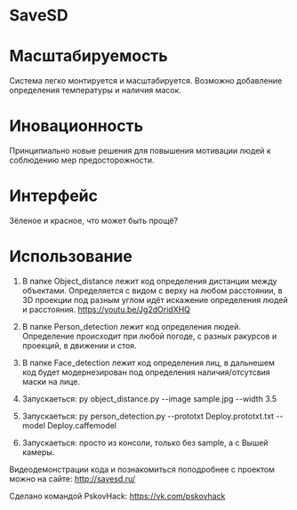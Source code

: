 # SaveSD


# Масштабируемость

Система легко монтируется и масштабируется. Возможно добавление определения температуры и наличия масок.

# Иновационность

Принципиально новые решения для повышения мотивации людей к соблюдению мер предосторожности.

# Интерфейс

Зёленое и красное, что может быть прощё?

# Использование

1. В папке Object_distance лежит код определения дистанции между объектами. Определяется с видом с верху на любом расстоянии, в 3D проекции под разным углом идёт искажение определения людей и расстояния.
https://youtu.be/Jg2dOridXHQ
2. В папке Person_detection лежит код определения людей. Определение происходит при любой погоде, с разных ракурсов и проекций, в движении и стоя. 
3. В папке Face_detection лежит код определения лиц, в дальнешем код будет модернезирован под определения наличия/отсутсвия маски на лице.

1. Запускаеться: py object_distance.py --image sample.jpg --width 3.5
2. Запускаеться: py person_detection.py --prototxt Deploy.prototxt.txt --model Deploy.caffemodel
3. Запускаеться: просто из консоли, только без sample, а с Вышей камеры. 

Видеодемонстрации кода и познакомиться поподробнее с проектом можно на сайте: http://savesd.ru/

Сделано командой PskovHack: https://vk.com/pskovhack

